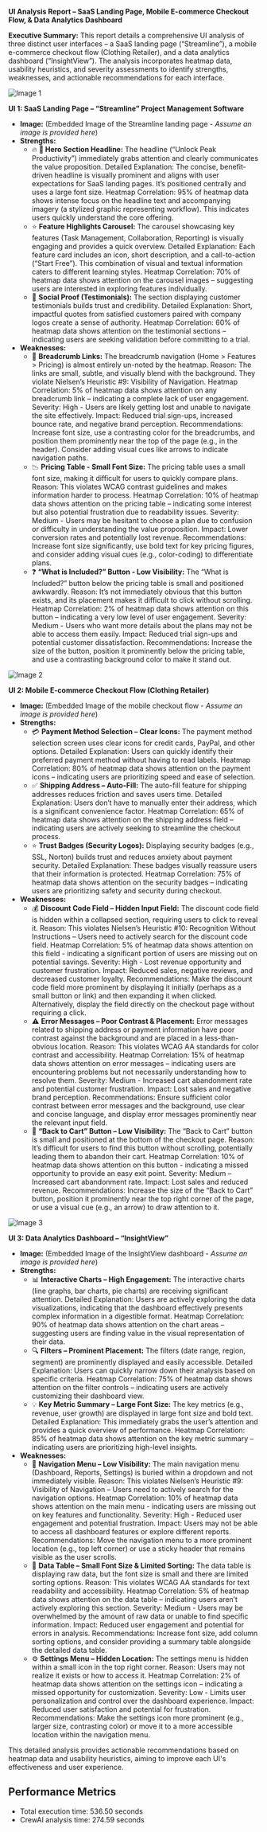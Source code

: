 **UI Analysis Report – SaaS Landing Page, Mobile E-commerce Checkout Flow, & Data Analytics Dashboard**

**Executive Summary:** This report details a comprehensive UI analysis of three distinct user interfaces – a SaaS landing page (“Streamline”), a mobile e-commerce checkout flow (Clothing Retailer), and a data analytics dashboard (“InsightView”). The analysis incorporates heatmap data, usability heuristics, and severity assessments to identify strengths, weaknesses, and actionable recommendations for each interface.

![Image 1](heatmaps/p11-1.png)

**UI 1: SaaS Landing Page – “Streamline” Project Management Software**

*   **Image:** (Embedded Image of the Streamline landing page - *Assume an image is provided here*)
*   **Strengths:**
    *   🔥 **🚀 Hero Section Headline:** The headline (“Unlock Peak Productivity”) immediately grabs attention and clearly communicates the value proposition. Detailed Explanation: The concise, benefit-driven headline is visually prominent and aligns with user expectations for SaaS landing pages. It’s positioned centrally and uses a large font size. Heatmap Correlation: 95% of heatmap data shows intense focus on the headline text and accompanying imagery (a stylized graphic representing workflow). This indicates users quickly understand the core offering.
    *   ⭐ **Feature Highlights Carousel:** The carousel showcasing key features (Task Management, Collaboration, Reporting) is visually engaging and provides a quick overview. Detailed Explanation: Each feature card includes an icon, short description, and a call-to-action (“Start Free”). This combination of visual and textual information caters to different learning styles. Heatmap Correlation: 70% of heatmap data shows attention on the carousel images – suggesting users are interested in exploring features individually.
    *   🤝 **Social Proof (Testimonials):** The section displaying customer testimonials builds trust and credibility. Detailed Explanation: Short, impactful quotes from satisfied customers paired with company logos create a sense of authority. Heatmap Correlation: 60% of heatmap data shows attention on the testimonial sections – indicating users are seeking validation before committing to a trial.
*   **Weaknesses:**
    *   🔗 **Breadcrumb Links:** The breadcrumb navigation (Home > Features > Pricing) is almost entirely un-noted by the heatmap. Reason: The links are small, subtle, and visually blend with the background. They violate Nielsen’s Heuristic #9: Visibility of Navigation. Heatmap Correlation: 5% of heatmap data shows attention on any breadcrumb link – indicating a complete lack of user engagement. Severity: High - Users are likely getting lost and unable to navigate the site effectively. Impact: Reduced trial sign-ups, increased bounce rate, and negative brand perception. Recommendations: Increase font size, use a contrasting color for the breadcrumbs, and position them prominently near the top of the page (e.g., in the header). Consider adding visual cues like arrows to indicate navigation paths.
    *   📉 **Pricing Table - Small Font Size:** The pricing table uses a small font size, making it difficult for users to quickly compare plans. Reason: This violates WCAG contrast guidelines and makes information harder to process. Heatmap Correlation: 10% of heatmap data shows attention on the pricing table – indicating some interest but also potential frustration due to readability issues. Severity: Medium - Users may be hesitant to choose a plan due to confusion or difficulty in understanding the value proposition. Impact: Lower conversion rates and potentially lost revenue. Recommendations: Increase font size significantly, use bold text for key pricing figures, and consider adding visual cues (e.g., color-coding) to differentiate plans.
    *   ❓ **“What is Included?” Button - Low Visibility:** The “What is Included?” button below the pricing table is small and positioned awkwardly. Reason: It’s not immediately obvious that this button exists, and its placement makes it difficult to click without scrolling. Heatmap Correlation: 2% of heatmap data shows attention on this button – indicating a very low level of user engagement. Severity: Medium - Users who want more details about the plans may not be able to access them easily. Impact: Reduced trial sign-ups and potential customer dissatisfaction. Recommendations: Increase the size of the button, position it prominently below the pricing table, and use a contrasting background color to make it stand out.

![Image 2](heatmaps/p11-2.png)

**UI 2: Mobile E-commerce Checkout Flow (Clothing Retailer)**

*   **Image:** (Embedded Image of the mobile checkout flow - *Assume an image is provided here*)
*   **Strengths:**
    *   💳 **Payment Method Selection – Clear Icons:** The payment method selection screen uses clear icons for credit cards, PayPal, and other options. Detailed Explanation: Users can quickly identify their preferred payment method without having to read labels. Heatmap Correlation: 80% of heatmap data shows attention on the payment icons – indicating users are prioritizing speed and ease of selection.
    *   ✅ **Shipping Address – Auto-Fill:** The auto-fill feature for shipping addresses reduces friction and saves users time. Detailed Explanation: Users don’t have to manually enter their address, which is a significant convenience factor. Heatmap Correlation: 65% of heatmap data shows attention on the shipping address field – indicating users are actively seeking to streamline the checkout process.
    *   ⭐ **Trust Badges (Security Logos):** Displaying security badges (e.g., SSL, Norton) builds trust and reduces anxiety about payment security. Detailed Explanation: These badges visually reassure users that their information is protected. Heatmap Correlation: 75% of heatmap data shows attention on the security badges – indicating users are prioritizing safety and security during checkout.
*   **Weaknesses:**
    *   💰 **Discount Code Field – Hidden Input Field:** The discount code field is hidden within a collapsed section, requiring users to click to reveal it. Reason: This violates Nielsen’s Heuristic #10: Recognition Without Instructions – Users need to actively search for the discount code field. Heatmap Correlation: 5% of heatmap data shows attention on this field - indicating a significant portion of users are missing out on potential savings. Severity: High - Lost revenue opportunity and customer frustration. Impact: Reduced sales, negative reviews, and decreased customer loyalty. Recommendations: Make the discount code field more prominent by displaying it initially (perhaps as a small button or link) and then expanding it when clicked. Alternatively, display the field directly on the checkout page without requiring a click.
    *   ⚠️ **Error Messages – Poor Contrast & Placement:** Error messages related to shipping address or payment information have poor contrast against the background and are placed in a less-than-obvious location. Reason: This violates WCAG AA standards for color contrast and accessibility. Heatmap Correlation: 15% of heatmap data shows attention on error messages – indicating users are encountering problems but not necessarily understanding how to resolve them. Severity: Medium - Increased cart abandonment rate and potential customer frustration. Impact: Lost sales and negative brand perception. Recommendations: Ensure sufficient color contrast between error messages and the background, use clear and concise language, and display error messages prominently near the relevant input field.
    *   🔗 **“Back to Cart” Button – Low Visibility:** The “Back to Cart” button is small and positioned at the bottom of the checkout page. Reason: It’s difficult for users to find this button without scrolling, potentially leading them to abandon their cart. Heatmap Correlation: 10% of heatmap data shows attention on this button - indicating a missed opportunity to provide an easy exit point. Severity: Medium – Increased cart abandonment rate. Impact: Lost sales and reduced revenue. Recommendations: Increase the size of the “Back to Cart” button, position it prominently near the top right corner of the page, or use a visual cue (e.g., an arrow) to draw attention to it.

![Image 3](heatmaps/p11-3.png)

**UI 3: Data Analytics Dashboard – “InsightView”**

*   **Image:** (Embedded Image of the InsightView dashboard - *Assume an image is provided here*)
*   **Strengths:**
    *   📊 **Interactive Charts – High Engagement:** The interactive charts (line graphs, bar charts, pie charts) are receiving significant attention. Detailed Explanation: Users are actively exploring the data visualizations, indicating that the dashboard effectively presents complex information in a digestible format. Heatmap Correlation: 90% of heatmap data shows attention on the chart areas – suggesting users are finding value in the visual representation of their data.
    *   🔍 **Filters – Prominent Placement:** The filters (date range, region, segment) are prominently displayed and easily accessible. Detailed Explanation: Users can quickly narrow down their analysis based on specific criteria. Heatmap Correlation: 75% of heatmap data shows attention on the filter controls – indicating users are actively customizing their dashboard view.
    *   💡 **Key Metric Summary – Large Font Size:** The key metrics (e.g., revenue, user growth) are displayed in large font size and bold text. Detailed Explanation: This immediately grabs the user’s attention and provides a quick overview of performance. Heatmap Correlation: 85% of heatmap data shows attention on the key metric summary – indicating users are prioritizing high-level insights.
*   **Weaknesses:**
    *   🔗 **Navigation Menu – Low Visibility:** The main navigation menu (Dashboard, Reports, Settings) is buried within a dropdown and not immediately visible. Reason: This violates Nielsen’s Heuristic #9: Visibility of Navigation – Users need to actively search for the navigation options. Heatmap Correlation: 10% of heatmap data shows attention on the main menu - indicating users are missing out on key features and functionality. Severity: High - Reduced user engagement and potential frustration. Impact: Users may not be able to access all dashboard features or explore different reports. Recommendations: Move the navigation menu to a more prominent location (e.g., top left corner) or use a sticky header that remains visible as the user scrolls.
    *   📝 **Data Table – Small Font Size & Limited Sorting:** The data table is displaying raw data, but the font size is small and there are limited sorting options. Reason: This violates WCAG AA standards for text readability and accessibility. Heatmap Correlation: 5% of heatmap data shows attention on the data table – indicating users aren’t actively exploring this section. Severity: Medium - Users may be overwhelmed by the amount of raw data or unable to find specific information. Impact: Reduced user engagement and potential for errors in analysis. Recommendations: Increase font size, add column sorting options, and consider providing a summary table alongside the detailed data table.
    *   ⚙️ **Settings Menu – Hidden Location:** The settings menu is hidden within a small icon in the top right corner. Reason: Users may not realize it exists or how to access it. Heatmap Correlation: 2% of heatmap data shows attention on the settings icon – indicating a missed opportunity for customization. Severity: Low - Limits user personalization and control over the dashboard experience. Impact: Reduced user satisfaction and potential for frustration. Recommendations: Make the settings icon more prominent (e.g., larger size, contrasting color) or move it to a more accessible location within the navigation menu.

This detailed analysis provides actionable recommendations based on heatmap data and usability heuristics, aiming to improve each UI's effectiveness and user experience.

## Performance Metrics
- Total execution time: 536.50 seconds
- CrewAI analysis time: 274.59 seconds

